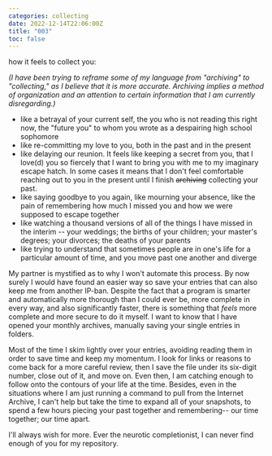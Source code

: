 ```yaml
---
categories: collecting
date: 2022-12-14T22:06:00Z
title: "003"
toc: false
---
```


how it feels to collect you:

_(I have been trying to reframe some of my language from "archiving" to "collecting," as I believe that it is more accurate. Archiving implies a method of organization and an attention to certain information that I am currently disregarding.)_

- like a betrayal of your current self, the you who is not reading this right now, the "future you" to whom you wrote as a despairing high school sophomore
- like re-committing my love to you, both in the past and in the present
- like delaying our reunion. It feels like keeping a secret from you, that I love(d) you so fiercely that I want to bring you with me to my imaginary escape hatch. In some cases it means that I don't feel comfortable reaching out to you in the present until I finish ~~archiving~~ collecting your past.
- like saying goodbye to you again, like mourning your absence, like the pain of remembering how much I missed you and how we were supposed to escape together
- like watching a thousand versions of all of the things I have missed in the interim -- your weddings; the births of your children; your master's degrees; your divorces; the deaths of your parents
- like trying to understand that sometimes people are in one's life for a particular amount of time, and you move past one another and diverge

My partner is mystified as to why I won't automate this process. By now surely I would have found an easier way so save your entries that can also keep me from another IP-ban. Despite the fact that a program is smarter and automatically more thorough than I could ever be, more complete in every way, and also significantly faster, there is something that _feels_ more complete and more secure to do it myself. I want to know that I have opened your monthly archives, manually saving your single entries in folders.

Most of the time I skim lightly over your entries, avoiding reading them in order to save time and keep my momentum. I look for links or reasons to come back for a more careful review, then I save the file under its six-digit number, close out of it, and move on. Even then, I am catching enough to follow onto the contours of your life at the time. Besides, even in the situations where I am just running a command to pull from the Internet Archive, I can't help but take the time to expand all of your snapshots, to spend a few hours piecing your past together and remembering-- our time together; our time apart.

I'll always wish for more. Ever the neurotic completionist, I can never find enough of you for my repository.
